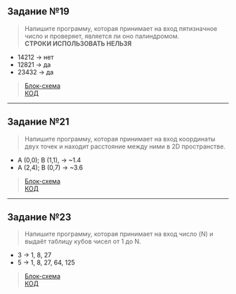 ## Задание №19
>Напишите программу, которая принимает на вход пятизначное число и проверяет, является ли оно палиндромом.   
**СТРОКИ ИСПОЛЬЗОВАТЬ НЕЛЬЗЯ**
* 14212 -> нет
* 12821 -> да
* 23432 -> да
>[Блок-схема](https://github.com/1Gar/C-Lessons/blob/main/lesson_3/Task_19/diagram.drawio.png)  
>[КОД](https://github.com/1Gar/C-Lessons/blob/main/lesson_3/Task_19/Program.cs)
***
## Задание №21
>Напишите программу, которая принимает на вход координаты двух точек и находит расстояние между ними в 2D пространстве.

* A (0,0); B (1,1), -> ~1.4
* A (2,4); B (0,7) -> ~3.6
>[Блок-схема](https://github.com/1Gar/C-Lessons/blob/main/lesson_3/Task_21/diagram.drawio.png)  
>[КОД](https://github.com/1Gar/C-Lessons/blob/main/lesson_3/Task_21/Program.cs)
***
## Задание №23
>Напишите программу, которая принимает на вход число (N) и выдаёт таблицу кубов чисел от 1 до N.

* 3 -> 1, 8, 27
* 5 -> 1, 8, 27, 64, 125
>[Блок-схема](https://github.com/1Gar/C-Lessons/blob/main/lesson_3/Task_23/diagram.drawio.png)  
>[КОД](https://github.com/1Gar/C-Lessons/blob/main/lesson_3/Task_23/Program.cs)
